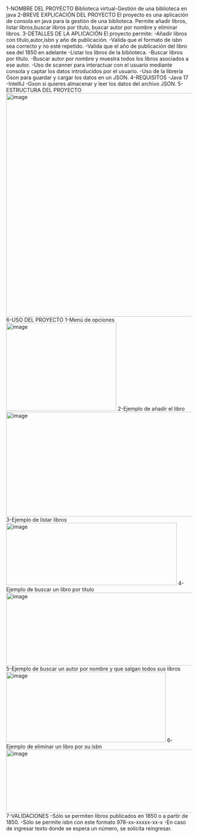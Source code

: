 1-NOMBRE DEL PROYECTO 
  Biblioteca virtual-Gestión de una biblioteca en java
2-BREVE EXPLICACIÓN DEL PROYECTO
El proyecto es una aplicación de consola en java para la gestión de una biblioteca. Permite añadir libros, listar libros,buscar libros por título, buscar autor por nombre y eliminar libros.
  3-DETALLES DE LA APLICACIÓN
    El proyecto permite:
      -Añadir libros con título,autor,isbn y año de publicación.
      -Valida que el formato de isbn sea correcto y no esté repetido.
      -Valida que el año de publicación del libro sea del 1850 en adelante
      -Listar los libros de la biblioteca.
      -Buscar libros por título.
      -Buscar autor por nombre y muestra todos los libros asociados a ese autor.
      -Uso de scanner para interactuar con el usuario mediante consola y captar los datos introducidos por el usuario.
      -Uso de la librería Gson para guardar y cargar los datos en un JSON.
4-REQUISITOS 
      -Java 17
      -IntelliJ
      -Gson si quieres almacenar y leer los datos del archivo JSON.
5-ESTRUCTURA DEL PROYECTO 
<img width="559" height="606" alt="image" src="https://github.com/user-attachments/assets/55fca558-f394-4ebb-bbe0-90e52f74e633" />
6-USO DEL PROYECTO
    1-Menú de opciones 
      <img width="299" height="238" alt="image" src="https://github.com/user-attachments/assets/c471628f-7068-469c-841c-9e3829342d69" />
    2-Ejemplo de añadir el libro 
      <img width="555" height="284" alt="image" src="https://github.com/user-attachments/assets/dbf44235-917e-4448-a8c6-313b38fd181e" />
    3-Ejemplo de listar libros
       <img width="463" height="169" alt="image" src="https://github.com/user-attachments/assets/307540c9-246a-42b0-8f43-04ffe7ace5a4" />
    4-Ejemplo de buscar un libro por título
      <img width="506" height="198" alt="image" src="https://github.com/user-attachments/assets/cb6df5e4-32ad-470b-b7e0-12d3b298713c" />
    5-Ejemplo de buscar un autor por nombre y que salgan todos sus libros
      <img width="433" height="191" alt="image" src="https://github.com/user-attachments/assets/b295a0dc-bbbb-4583-bfa9-bdef6e454794" />
    6-Ejemplo de eliminar un libro por su isbn
      <img width="1026" height="171" alt="image" src="https://github.com/user-attachments/assets/555af990-55f0-4223-a9b0-236e9c8adafb" />
7-VALIDACIONES
  -Sólo se permiten libros publicados en 1850 o a partir de 1850.
  -Sólo se permite isbn con este formato 978-xx-xxxxx-xx-x
  -En caso de ingresar texto donde se espera un número, se solicita reingresar.





  
